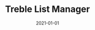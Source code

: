 ---
path: "/api/module-references/treble-list-manager"
date: "2021-01-01"
title: "Treble List Manager"
subMenu: 
    - text: ''
      path: '#'
---